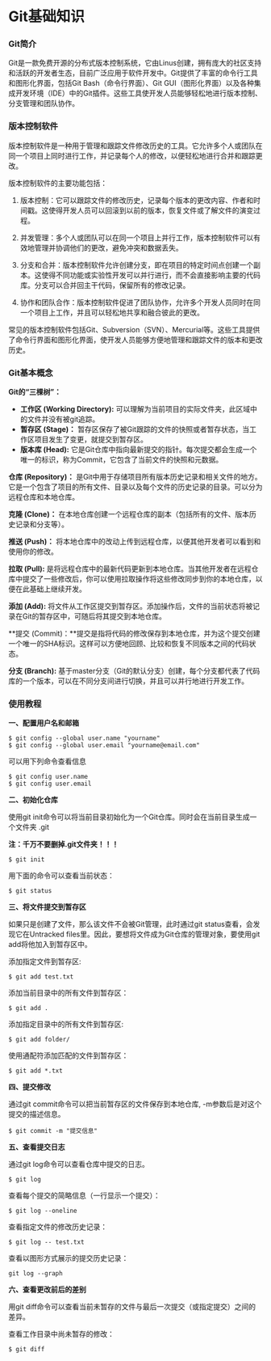 # Git基础知识

### Git简介

Git是一款免费开源的分布式版本控制系统，它由Linus创建，拥有庞大的社区支持和活跃的开发者生态，目前广泛应用于软件开发中。Git提供了丰富的命令行工具和图形化界面，包括Git Bash（命令行界面）、Git GUI（图形化界面）以及各种集成开发环境（IDE）中的Git插件。这些工具使开发人员能够轻松地进行版本控制、分支管理和团队协作。



### 版本控制软件

版本控制软件是一种用于管理和跟踪文件修改历史的工具。它允许多个人或团队在同一个项目上同时进行工作，并记录每个人的修改，以便轻松地进行合并和跟踪更改。

版本控制软件的主要功能包括：

1. 版本控制：它可以跟踪文件的修改历史，记录每个版本的更改内容、作者和时间戳。这使得开发人员可以回滚到以前的版本，恢复文件或了解文件的演变过程。

2. 并发管理：多个人或团队可以在同一个项目上并行工作，版本控制软件可以有效地管理并协调他们的更改，避免冲突和数据丢失。

3. 分支和合并：版本控制软件允许创建分支，即在项目的特定时间点创建一个副本。这使得不同功能或实验性开发可以并行进行，而不会直接影响主要的代码库。分支可以合并回主干代码，保留所有的修改记录。

4. 协作和团队合作：版本控制软件促进了团队协作，允许多个开发人员同时在同一个项目上工作，并且可以轻松地共享和融合彼此的更改。

常见的版本控制软件包括Git、Subversion（SVN）、Mercurial等。这些工具提供了命令行界面和图形化界面，使开发人员能够方便地管理和跟踪文件的版本和更改历史。



### Git基本概念

**Git的“三棵树”：**

- **工作区 (Working Directory):** 可以理解为当前项目的实际文件夹，此区域中的文件并没有被git追踪。
- **暂存区 (Stage)：** 暂存区保存了被Git跟踪的文件的快照或者暂存状态，当工作区项目发生了变更，就提交到暂存区。
- **版本库 (Head):** 它是Git仓库中指向最新提交的指针。每次提交都会生成一个唯一的标识，称为Commit，它包含了当前文件的快照和元数据。

**仓库 (Repository)：** 是Git中用于存储项目所有版本历史记录和相关文件的地方。它是一个包含了项目的所有文件、目录以及每个文件的历史记录的目录。可以分为远程仓库和本地仓库。

**克隆 (Clone)：** 在本地仓库创建一个远程仓库的副本（包括所有的文件、版本历史记录和分支等）。

**推送 (Push)：** 将本地仓库中的改动上传到远程仓库，以便其他开发者可以看到和使用你的修改。

**拉取 (Pull):**  是将远程仓库中的最新代码更新到本地仓库。当其他开发者在远程仓库中提交了一些修改后，你可以使用拉取操作将这些修改同步到你的本地仓库，以便在此基础上继续开发。

**添加 (Add):** 将文件从工作区提交到暂存区。添加操作后，文件的当前状态将被记录在Git的暂存区中，可随后将其提交到本地仓库。

**提交 (Commit)：**提交是指将代码的修改保存到本地仓库，并为这个提交创建一个唯一的SHA标识。这样可以方便地回顾、比较和恢复不同版本之间的代码状态。

**分支 (Branch):**  基于master分支（Git的默认分支）创建，每个分支都代表了代码库的一个版本，可以在不同分支间进行切换，并且可以并行地进行开发工作。



### 使用教程

**一、配置用户名和邮箱**

```
$ git config --global user.name "yourname"
$ git config --global user.email "yourname@email.com"
```

可以用下列命令查看信息

```
$ git config user.name
$ git config user.email
```

**二、初始化仓库**

使用git init命令可以将当前目录初始化为一个Git仓库。同时会在当前目录生成一个文件夹 .git 

**注：千万不要删掉.git文件夹！！！**

```
$ git init
```

用下面的命令可以查看当前状态：

```
$ git status
```

**三、将文件提交到暂存区**

如果只是创建了文件，那么该文件不会被Git管理，此时通过git status查看，会发现它在Untracked files里。因此，要想将文件成为Git仓库的管理对象，要使用git add将他加入到暂存区中。

添加指定文件到暂存区:

```
$ git add test.txt
```

添加当前目录中的所有文件到暂存区：

```
$ git add .
```

添加指定目录中的所有文件到暂存区:

```
$ git add folder/
```

使用通配符添加匹配的文件到暂存区：

```
$ git add *.txt
```

**四、提交修改**

通过git commit命令可以把当前暂存区的文件保存到本地仓库, -m参数后是对这个提交的描述信息。

```
$ git commit -m "提交信息"
```

**五、查看提交日志**

通过git log命令可以查看仓库中提交的日志。

```
$ git log
```

查看每个提交的简略信息（一行显示一个提交）：

```
$ git log --oneline
```

查看指定文件的修改历史记录：

```
$ git log -- test.txt
```

查看以图形方式展示的提交历史记录：

```
git log --graph
```

**六、查看更改前后的差别**

用git diff命令可以查看当前未暂存的文件与最后一次提交（或指定提交）之间的差异。

查看工作目录中尚未暂存的修改：

```
$ git diff
```

